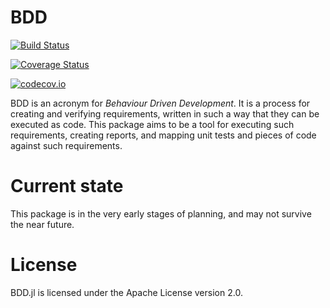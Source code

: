 # BDD

[![Build Status](https://travis-ci.org/erikedin/BDD.jl.svg?branch=master)](https://travis-ci.org/erikedin/BDD.jl)

[![Coverage Status](https://coveralls.io/repos/erikedin/BDD.jl/badge.svg?branch=master&service=github)](https://coveralls.io/github/erikedin/BDD.jl?branch=master)

[![codecov.io](http://codecov.io/github/erikedin/BDD.jl/coverage.svg?branch=master)](http://codecov.io/github/erikedin/BDD.jl?branch=master)

BDD is an acronym for _Behaviour Driven Development_. It is a process for creating and verifying
requirements, written in such a way that they can be executed as code. This package aims to be a
tool for executing such requirements, creating reports, and mapping unit tests and pieces of code
against such requirements.

# Current state
This package is in the very early stages of planning, and may not survive the near future.

# License
BDD.jl is licensed under the Apache License version 2.0.
